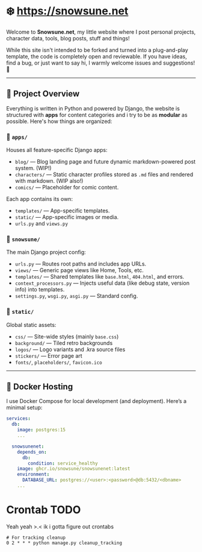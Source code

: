 # ❄️ https://snowsune.net

Welcome to **Snowsune.net**, my little website where I post personal projects, 
character data, tools, blog posts, stuff and things!

While this site isn't intended to be forked and turned into a plug-and-play template, 
the code is completely open and reviewable. If you have ideas, find a bug, or just 
want to say hi, I warmly welcome issues and suggestions! 🩵

---

## 🧭 Project Overview

Everything is written in Python and powered by Django, the website is structured with **apps** for 
content categories and i try to be as **modular** as possible. Here's how things are organized:

### 📁 `apps/`
Houses all feature-specific Django apps:

- `blog/` — Blog landing page and future dynamic markdown-powered post system. (WIP!)
- `characters/` — Static character profiles stored as `.md` files and rendered with markdown. (WIP also!)
- `comics/` — Placeholder for comic content.
  
Each app contains its own:
- `templates/` — App-specific templates.
- `static/` — App-specific images or media.
- `urls.py` and `views.py`

### 📁 `snowsune/`
The main Django project config:
- `urls.py` — Routes root paths and includes app URLs.
- `views/` — Generic page views like Home, Tools, etc.
- `templates/` — Shared templates like `base.html`, `404.html`, and errors.
- `context_processors.py` — Injects useful data (like debug state, version info) into templates.
- `settings.py`, `wsgi.py`, `asgi.py` — Standard config.

### 📁 `static/`
Global static assets:
- `css/` — Site-wide styles (mainly `base.css`)
- `background/` — Tiled retro backgrounds
- `logos/` — Logo variants and .kra source files
- `stickers/` — Error page art
- `fonts/`, `placeholders/`, `favicon.ico`

---

## 🐳 Docker Hosting

I use Docker Compose for local development (and deployment). Here’s a minimal setup:

```yaml
services:
  db:
    image: postgres:15
    ...

  snowsunenet:
    depends_on:
      db:
        condition: service_healthy
    image: ghcr.io/snowsune/snowsunenet:latest
    environment:
      DATABASE_URL: postgres://<user>:<password>@db:5432/<dbname>
    ...
```


# Crontab TODO

Yeah yeah >.< ik i gotta figure out crontabs

```
# For tracking cleanup
0 2 * * * python manage.py cleanup_tracking
```